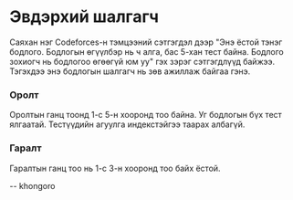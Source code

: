 Эвдэрхий шалгагч
================
Саяхан нэг Codeforces-н тэмцээний сэтгэгдэл дээр "Энэ ёстой тэнэг бодлого. Бодлогын өгүүлбэр нь ч алга, бас $5$-хан тест байна. Бодлого зохиогч нь бодлогоо өгөөгүй юм уу" гэх зэрэг сэтгэгдлүүд байжээ. Тэгэхдээ энэ бодлогын шалгагч нь зөв ажиллаж байгаа гэнэ.


### Оролт
Оролтын ганц тоонд $1$-с $5$-н хооронд тоо байна. Уг бодлогын бүх тест ялгаатай. Тестүүдийн агуулга индекстэйгээ таарах албагүй.


### Гаралт
Гаралтын ганц тоо нь $1$-с $3$-н хооронд тоо байх ёстой.

-- khongoro
